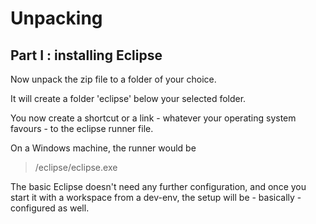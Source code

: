 # Unpacking

## Part I : installing Eclipse

Now unpack the zip file to a folder of your choice. 

It will create a folder 'eclipse' below your selected folder. 

You now create a shortcut or a link - whatever your operating system favours - to the eclipse runner file. 

On a Windows machine, the runner would be 

> <your selected folder>/eclipse/eclipse.exe

The basic Eclipse doesn't need any further configuration, and once you start it with a workspace from a dev-env, the setup will be - basically - configured as well.




